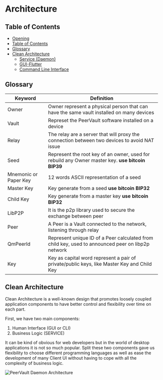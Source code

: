 # Architecture
[Architecture]: #architecture

## Table of Contents
[Table of Contents]: #table-of-contents

  - [Opening](#architecture)
  - [Table of Contents]
  - [Glossary]
  - [Clean Architecture]
    - [Service (Daemon)](/architecture-rfcs/architecture/components/service-daemon.html)
    - [GUI-Flutter](/architecture-rfcs/architecture/components/gui.md)
    - [Command Line Interface](/architecture-rfcs/architecture/components/cli.md)

## Glossary
[Glossary]: #glossary

| Keyword      | Definition |
| ----------- | ----------- |
| Owner      | Owner represent a physical person that can have the same vault installed on many devices      |
| Vault   | Represet the PeerVault software installed on a device        |
| Relay | The relay are a server that will proxy the connection between two devices to avoid NAT issue |
| Seed | Represent the root key of an owner, used for rebuild any Owner master key. **use bitcoin BIP39** |
| Mnemonic or Paper Key| 12 words ASCII representation of a seed |
| Master Key | Key generate from a seed **use bitcoin BIP32** |
| Child Key | Key generate from a master key **use bitcoin BIP32** |
| LibP2P | It is the p2p library used to secure the exchange between peer |
| Peer | A Peer is a Vault connected to the network, listening through relay |
| QmPeerId | Represent unique ID of a Peer calculated from child key, used to announced peer on libp2p network |
| Key | Key as capital word represent a pair of private/public keys, like Master Key and Child Key |

## Clean Architecture
[Clean Architecture]: #clean-architecture

Clean Architecture is a well-known design that promotes loosely coupled application components to have better 
control and flexibility over time on each part.

First, we have two main components:

1. Human Interface (GUI or CLI)
2. Business Logic (SERVICE)

It can be kind of obvious for web developers but in the world of desktop applications it is not so much popular.
Split these two components gave us flexibility to choose different programming languages as well as ease the development 
of many Client UI without having to cope with all the complexity of business logic.

![PeerVault Daemon Architecture](/architecture-rfcs/images/peervault-soft-archi.png)
